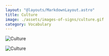 ```yaml
---
layout: "@layouts/MarkdownLayout.astro"
title: Culture
image: ./assets/images-of-signs/culture.gif
category: Vocabulary
---
```


![Culture](@signs/culture.gif)

![Culture](@signs/culture-sgsl-sign-bank.gif)
